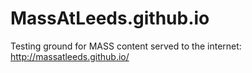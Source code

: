 MassAtLeeds.github.io
=====================

Testing ground for MASS content served to the internet: http://massatleeds.github.io/
